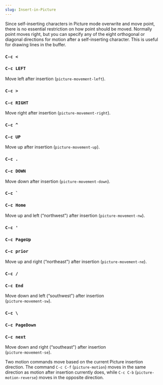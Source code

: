 ```yaml
---
slug: Insert-in-Picture
---
```


Since self-inserting characters in Picture mode overwrite and move point, there is no essential restriction on how point should be moved. Normally point moves right, but you can specify any of the eight orthogonal or diagonal directions for motion after a self-inserting character. This is useful for drawing lines in the buffer.

### `C-c <`

### `C-c LEFT`

Move left after insertion (`picture-movement-left`).

### `C-c >`

### `C-c RIGHT`

Move right after insertion (`picture-movement-right`).

### `C-c ^`

### `C-c UP`

Move up after insertion (`picture-movement-up`).

### `C-c .`

### `C-c DOWN`

Move down after insertion (`picture-movement-down`).

### `` C-c ` ``

### `C-c Home`

Move up and left (“northwest") after insertion (`picture-movement-nw`).

### `C-c '`

### `C-c PageUp`

### `C-c prior`

Move up and right (“northeast") after insertion (`picture-movement-ne`).

### `C-c /`

### `C-c End`

Move down and left (“southwest") after insertion\
(`picture-movement-sw`).

### `C-c \`

### `C-c PageDown`

### `C-c next`

Move down and right (“southeast") after insertion\
(`picture-movement-se`).

Two motion commands move based on the current Picture insertion direction. The command `C-c C-f` (`picture-motion`) moves in the same direction as motion after insertion currently does, while `C-c C-b` (`picture-motion-reverse`) moves in the opposite direction.
